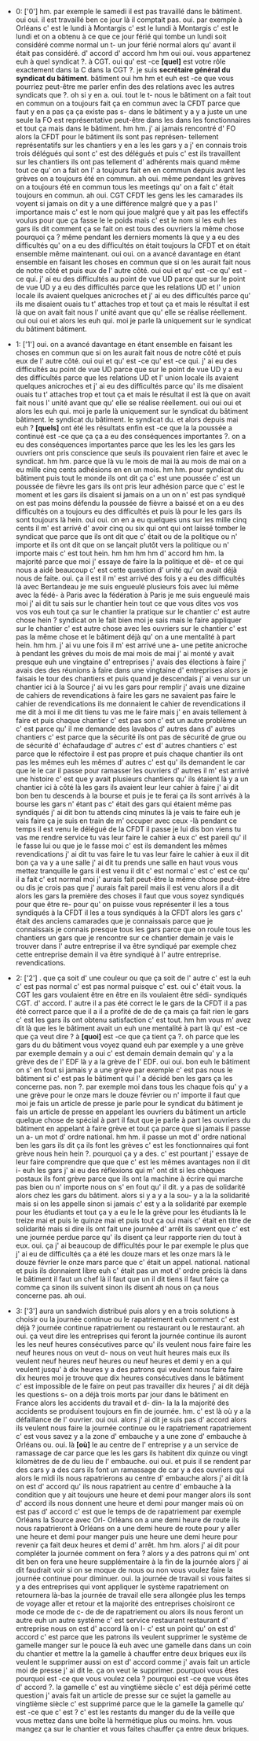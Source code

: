  * 0: ['0']
	hm.
	 par exemple le samedi il est pas travaillé dans le bâtiment.
	 oui oui.
	 il est travaillé ben ce jour là il comptait pas.
	 oui.
	 par exemple à Orléans c' est le lundi à Montargis c' est le lundi à Montargis c' est le lundi et on a obtenu à ce que ce jour férié qui tombe un lundi soit considéré comme normal un t- un jour férié normal alors qu' avant il était pas considéré.
	 d' accord d' accord hm hm oui oui.
	 vous appartenez euh à quel syndicat ?.
	 à CGT.
	 oui qu' est -ce **[quel]** est votre rôle exactement dans la C dans la CGT ?.
	 je suis **secrétaire général du syndicat du bâtiment**.
	 bâtiment oui hm hm et euh est -ce que vous pourriez peut-être me parler enfin des des relations avec les autres syndicats que ?.
	 oh si y en a.
	 oui.
	 tout le t- nous le bâtiment on a fait tout en commun on a toujours fait ça en commun avec la CFDT parce que faut y en a pas ça ça existe pas s- dans le bâtiment y a y a juste un une seule la FO est représentative peut-être dans les dans les fonctionnaires et tout ça mais dans le bâtiment.
	 hm hm.
	 j' ai jamais rencontré d' FO alors la CFDT pour le bâtiment ils sont pas représen- tellement représentatifs sur les chantiers y en a les les gars y a j' en connais trois trois délégués qui sont c' est des délégués et puis c' est ils travaillent sur les chantiers ils ont pas tellement d' adhérents mais quand même tout ce qu' on a fait on l' a toujours fait en en commun depuis avant les grèves on a toujours été en commun.
	 ah oui.
	 même pendant les grèves on a toujours été en commun tous les meetings qu' on a fait c' était toujours en commun.
	 ah oui.
	 CGT CFDT les gens les les camarades ils voyent si jamais on dit y a une différence malgré que y a pas l' importance mais c' est le nom qui joue malgré que y ait pas les effectifs voulus pour que ça fasse le le poids mais c' est le nom si les euh les gars ils dit comment ça se fait on est tous des ouvriers la même chose pourquoi ça ? même pendant les derniers moments là que y a eu des difficultés qu' on a eu des difficultés on était toujours la CFDT et on était ensemble même maintenant.
	 oui oui.
	 on a avancé davantage en étant ensemble en faisant les choses en commun que si on les aurait fait nous de notre côté et puis eux de l' autre côté.
	 oui oui et qu' est -ce qu' est -ce qui.
	 j' ai eu des difficultés au point de vue UD parce que sur le point de vue UD y a eu des difficultés parce que les relations UD et l' union locale ils avaient quelques anicroches et j' ai eu des difficultés parce qu' ils me disaient ouais tu t' attaches trop et tout ça et mais le résultat il est là que on avait fait nous l' unité avant que qu' elle se réalise réellement.
	 oui oui oui et alors les euh qui.
	 moi je parle là uniquement sur le syndicat du bâtiment bâtiment.
	
 * 1: ['1']
	 oui.
	 on a avancé davantage en étant ensemble en faisant les choses en commun que si on les aurait fait nous de notre côté et puis eux de l' autre côté.
	 oui oui et qu' est -ce qu' est -ce qui.
	 j' ai eu des difficultés au point de vue UD parce que sur le point de vue UD y a eu des difficultés parce que les relations UD et l' union locale ils avaient quelques anicroches et j' ai eu des difficultés parce qu' ils me disaient ouais tu t' attaches trop et tout ça et mais le résultat il est là que on avait fait nous l' unité avant que qu' elle se réalise réellement.
	 oui oui oui et alors les euh qui.
	 moi je parle là uniquement sur le syndicat du bâtiment bâtiment.
	 le syndicat du bâtiment.
	 le syndicat du.
	 et alors depuis mai euh ? **[quels]** ont été les résultats enfin est -ce que la la poussée a continué est -ce que ça ça a eu des conséquences importantes ?.
	 on a eu des conséquences importantes parce que les les les les gars les ouvriers ont pris conscience que seuls ils pouvaient rien faire et avec le syndicat.
	 hm hm.
	 parce que là vu le mois de mai là au mois de mai on a eu mille cinq cents adhésions en en un mois.
	 hm hm.
	 pour syndicat du bâtiment puis tout le monde ils ont dit ça c' est une poussée c' est un poussée de fièvre les gars ils ont pris leur adhésion parce que c' est le moment et les gars ils disaient si jamais on a un on n' est pas syndiqué on est pas moins défendu la poussée de fièvre a baissé et on a eu des difficultés on a toujours eu des difficultés et puis là pour le les gars ils sont toujours là hein.
	 oui oui.
	 on en a eu quelques uns sur les mille cinq cents il m' est arrivé d' avoir cinq ou six qui ont qui ont laissé tomber le syndicat que parce que ils ont dit que c' était ou de la politique ou n' importe et ils ont dit que on se lançait plutôt vers la politique ou n' importe mais c' est tout hein.
	 hm hm hm hm d' accord hm hm.
	 la majorité parce que moi j' essaye de faire la la politique et dè- et ce qui nous a aidé beaucoup c' est cette question d' unité qu' on avait déjà nous de faite.
	 oui.
	 ça il est il m' est arrivé des fois y a eu des difficultés là avec Bertandeau je me suis engueulé plusieurs fois avec lui même avec la fédé- à Paris avec la fédération à Paris je me suis engueulé mais moi j' ai dit tu sais sur le chantier hein tout ce que vous dites vos vos vos vos euh tout ça sur le chantier la pratique sur le chantier c' est autre chose hein ? syndicat on le fait bien moi je sais mais le faire appliquer sur le chantier c' est autre chose avec les ouvriers sur le chantier c' est pas la même chose et le bâtiment déjà qu' on a une mentalité à part hein.
	 hm hm.
	 j' ai vu une fois il m' est arrivé une a- une petite anicroche à pendant les grèves du mois de mai mois de mai j' ai monté y avait presque euh une vingtaine d' entreprises j' avais des élections à faire j' avais des des réunions à faire dans une vingtaine d' entreprises alors je faisais le tour des chantiers et puis quand je descendais j' ai venu sur un chantier ici à la Source j' ai vu les gars pour remplir j' avais une dizaine de cahiers de revendications à faire les gars ne savaient pas faire le cahier de revendications ils me donnaient le cahier de revendications il me dit à moi il me dit tiens tu vas me le faire mais j' en avais tellement à faire et puis chaque chantier c' est pas son c' est un autre problème un c' est parce qu' il me demande des lavabos d' autres dans d' autres chantiers c' est parce que la sécurité ils ont pas de sécurité de grue ou de sécurité d' échafaudage d' autres c' est d' autres chantiers c' est parce que le réfectoire il est pas propre et puis chaque chantier ils ont pas les mêmes euh les mêmes d' autres c' est qu' ils demandent le car que le le car il passe pour ramasser les ouvriers d' autres il m' est arrivé une histoire c' est que y avait plusieurs chantiers qu' ils étaient là y a un chantier ici à côté là les gars ils avaient leur leur cahier à faire j' ai dit bon ben tu descends à la bourse et puis je te ferai ça ils sont arrivés à la bourse les gars n' étant pas c' était des gars qui étaient même pas syndiqués j' ai dit bon tu attends cinq minutes là je vais te faire euh je vais faire ça je suis en train de m' occuper avec ceux -là pendant ce temps il est venu le délégué de la CFDT il passe je lui dis bon viens tu vas me rendre service tu vas leur faire le cahier à eux c' est pareil qu' il le fasse lui ou que je le fasse moi c' est ils demandent les mêmes revendications j' ai dit tu vas faire le tu vas leur faire le cahier à eux il dit bon ça va y a une salle j' ai dit tu prends une salle en haut vous vous mettez tranquille le gars il est venu il dit c' est normal c' est c' est ce qu' il a fait c' est normal moi j' aurais fait peut-être la même chose peut-être ou dis je crois pas que j' aurais fait pareil mais il est venu alors il a dit alors les gars la première des choses il faut que vous soyez syndiqués pour que être re- pour qu' on puisse vous représenter il les a tous syndiqués à la CFDT il les a tous syndiqués à la CFDT alors les gars c' était des anciens camarades que je connaissais parce que je connaissais je connais presque tous les gars parce que on roule tous les chantiers un gars que je rencontre sur ce chantier demain je vais le trouver dans l' autre entreprise il va être syndiqué par exemple chez cette entreprise demain il va être syndiqué à l' autre entreprise.
	 revendications.
	
 * 2: ['2']
	.
	 que ça soit d' une couleur ou que ça soit de l' autre c' est la euh c' est pas normal c' est pas normal puisque c' est.
	 oui c' était vous.
	 la CGT les gars voulaient être en être en ils voulaient être sédi- syndiqués CGT.
	 d' accord.
	 l' autre il a pas été correct le le gars de la CFDT il a pas été correct parce que il a il a profité de de de ça mais ça fait rien le gars c' est les gars ils ont obtenu satisfaction c' est tout.
	 hm hm vous m' avez dit là que les le bâtiment avait un euh une mentalité à part là qu' est -ce que ça veut dire ? à **[quoi]** est -ce que ça tient ça ?.
	 oh parce que les gars du du bâtiment vous voyez quand euh par exemple y a une grève par exemple demain y a oui c' est demain demain demain qu' y a la grève des de l' EDF là y a la grève de l' EDF.
	 oui oui.
	 bon euh le bâtiment on s' en fout si jamais y a une grève par exemple c' est pas nous le bâtiment si c' est pas le bâtiment qui l' a décidé ben les gars ça les concerne pas.
	 non ?.
	 par exemple moi dans tous les chaque fois qu' y a une grève pour le onze mars le douze février ou n' importe il faut que moi je fais un article de presse je parle pour le syndicat du bâtiment je fais un article de presse en appelant les ouvriers du bâtiment un article quelque chose de spécial à part il faut que je parle à part les ouvriers du bâtiment en appelant à faire grève et tout ça parce que si jamais il passe un a- un mot d' ordre national.
	 hm hm.
	 il passe un mot d' ordre national ben les gars ils dit ça ils font les grèves c' est les fonctionnaires qui font grève nous hein hein ?.
	 pourquoi ça y a des.
	 c' est pourtant j' essaye de leur faire comprendre que que que c' est les mêmes avantages non il dit i- euh les gars j' ai eu des réflexions qui m' ont dit si les chèques postaux ils font grève parce que ils ont la machine à écrire qui marche pas bien ou n' importe nous on s' en fout qu' il dit.
	 y a pas de solidarité alors chez les gars du bâtiment.
	 alors si y a y a la sou- y a la la solidarité mais si on les appelle sinon si jamais c' est y a la solidarité par exemple pour les étudiants et tout ça y a eu le le la grève pour les étudiants là le treize mai et puis le quinze mai et puis tout ça oui mais c' était en titre de solidarité mais si dire ils ont fait une journée d' arrêt ils savent que c' est une journée perdue parce qu' ils disent ça leur rapporte rien du tout à eux.
	 oui.
	 ça j' ai beaucoup de difficultés pour le par exemple le plus que j' ai eu de difficultés ça a été les douze mars et les onze mars là le douze février le onze mars parce que c' était un appel.
	 national.
	 national et puis ils donnaient libre euh c' était pas un mot d' ordre précis là dans le bâtiment il faut un chef là il faut que un il dit tiens il faut faire ça comme ça sinon ils suivent sinon ils disent ah nous on ça nous concerne pas.
	 ah oui.
	
 * 3: ['3']
	aura un sandwich distribué puis alors y en a trois solutions à choisir ou la journée continue ou le rapatriement euh comment c' est déjà ? journée continue rapatriement ou restaurant ou le restaurant.
	 ah oui.
	 ça veut dire les entreprises qui feront la journée continue ils auront les les neuf heures consécutives parce qu' ils veulent nous faire faire les neuf heures nous on veut d- nous on veut huit heures mais eux ils veulent neuf heures neuf heures ou neuf heures et demi y en a qui veulent jusqu' à dix heures y a des patrons qui veulent nous faire faire dix heures moi je trouve que dix heures consécutives dans le bâtiment c' est impossible de le faire on peut pas travailler dix heures j' ai dit déjà les questions s- on a déjà trois morts par jour dans le bâtiment en France alors les accidents du travail et d- din- la la la majorité des accidents se produisent toujours en fin de journée.
	 hm.
	 c' est là où y a la défaillance de l' ouvrier.
	 oui oui.
	 alors j' ai dit je suis pas d' accord alors ils veulent nous faire la journée continue ou le rapatriement rapatriement c' est vous savez y a la zone d' embauche y a une zone d' embauche à Orléans ou.
	 oui.
	 là **[où]** le au centre de l' entreprise y a un service de ramassage de car parce que les les gars ils habitent dix quinze ou vingt kilomètres de de du lieu de l' embauche.
	 oui oui.
	 et puis il se rendent par des cars y a des cars ils font un ramassage de car y a des ouvriers qui alors le midi ils nous rapatrierons au centre d' embauche alors j' ai dit là on est d' accord qu' ils nous rapatrient au centre d' embauche à la condition que y ait toujours une heure et demi pour manger alors ils sont d' accord ils nous donnent une heure et demi pour manger mais où on est pas d' accord c' est que le temps de de rapatriement par exemple Orléans la Source avec Orl- Orléans on a une demi heure de route ils nous rapatrieront à Orléans on a une demi heure de route pour y aller une heure et demi pour manger puis une heure une demi heure pour revenir ça fait deux heures et demi d' arrêt.
	 hm hm.
	 alors j' ai dit pour compléter la journée comment on fera ? alors y a des patrons qui m' ont dit ben on fera une heure supplémentaire à la fin de la journée alors j' ai dit faudrait voir si on se moque de nous ou non vous voulez faire la journée continue pour diminuer.
	 oui.
	 la journée de travail si vous faites si y a des entreprises qui vont appliquer le système rapatriement on retournera là-bas la journée de travail elle sera allongée plus les temps de voyage aller et retour et la majorité des entreprises choisiront ce mode ce mode de c- de de de rapatriement ou alors ils nous feront un autre euh un autre système c' est service restaurant restaurant d' entreprise nous on est d' accord là on l- c' est un point qu' on est d' accord c' est parce que les patrons ils veulent supprimer le système de gamelle manger sur le pouce là euh avec une gamelle dans dans un coin du chantier et mettre la la gamelle à chauffer entre deux briques eux ils veulent le supprimer aussi on est d' accord comme j' avais fait un article moi de presse j' ai dit le.
	 ça on veut le supprimer.
	 pourquoi vous êtes pourquoi est -ce que vous voulez cela ? pourquoi est -ce que vous êtes d' accord ?.
	 la gamelle c' est au vingtième siècle c' est déjà périmé cette question j' avais fait un article de presse sur ce sujet la gamelle au vingtième siècle c' est supprimé parce que le la gamelle la gamelle qu' est -ce que c' est ? c' est les restants du manger du de la veille que vous mettez dans une boîte là hermétique plus ou moins.
	 hm.
	 vous mangez ça sur le chantier et vous faites chauffer ça entre deux briques.
	
